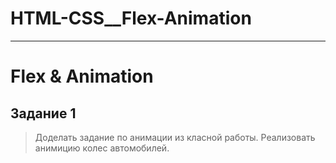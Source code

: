 # HTML-CSS__Flex-Animation
____
# Flex &amp; Animation

## Задание 1
> Доделать задание по анимации из класной работы. Реализовать анимицию колес автомобилей.


